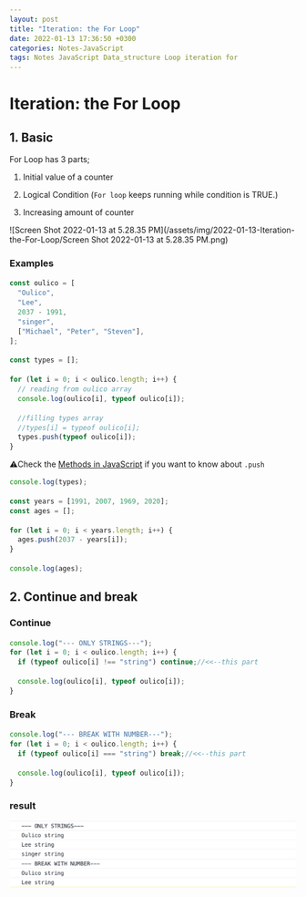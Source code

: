 ```yaml
---
layout: post
title: "Iteration: the For Loop"
date: 2022-01-13 17:36:50 +0300
categories: Notes-JavaScript
tags: Notes JavaScript Data_structure Loop iteration for 
---
```




# Iteration: the For Loop





## 1. Basic

For Loop has 3 parts;





1. Initial value of a counter

2. Logical Condition  (`For loop` keeps running while condition is TRUE.)

3. Increasing amount of counter

![Screen Shot 2022-01-13 at 5.28.35 PM](/assets/img/2022-01-13-Iteration-the-For-Loop/Screen Shot 2022-01-13 at 5.28.35 PM.png)



### Examples



```js
const oulico = [
  "Oulico",
  "Lee",
  2037 - 1991,
  "singer",
  ["Michael", "Peter", "Steven"],
];

const types = [];

for (let i = 0; i < oulico.length; i++) {
  // reading from oulico array
  console.log(oulico[i], typeof oulico[i]);

  //filling types array
  //types[i] = typeof oulico[i];
  types.push(typeof oulico[i]);
}
```



 ⚠︎Check the [Methods in JavaScript](/_posts/2021-09-27-methods-in-js.md) if you want to know about `.push`



```js
console.log(types);

const years = [1991, 2007, 1969, 2020];
const ages = [];

for (let i = 0; i < years.length; i++) {
  ages.push(2037 - years[i]);
}

console.log(ages);
```







## 2. Continue and break

### Continue

```js
console.log("--- ONLY STRINGS---");
for (let i = 0; i < oulico.length; i++) {
  if (typeof oulico[i] !== "string") continue;//<<--this part

  console.log(oulico[i], typeof oulico[i]);
}
```





### Break

```js
console.log("--- BREAK WITH NUMBER---");
for (let i = 0; i < oulico.length; i++) {
  if (typeof oulico[i] === "string") break;//<<--this part

  console.log(oulico[i], typeof oulico[i]);
}

```





### result

![image-20220113180540176](/assets/img/2022-01-13-Iteration-the-For-Loop/image-20220113180540176.png)


